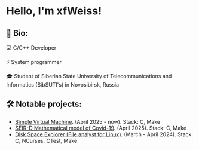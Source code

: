 # Hello, I'm <a href="#" style="text-decoration: none;">xfWeiss</a>!
## :bookmark: Bio:
:computer: C/C++ Developer

:zap: System programmer

:mortar_board: Student of Siberian State University of Telecommunications and Informatics (SibSUTI's) in Novosibirsk, Russia

## :hammer_and_wrench: Notable projects:
+ <a href="https://github.com/xfWeiss/xfWeiss" style="text-decoration: underline;">Simple Virtual Machine</a>. (April 2025 - now). Stack: C, Make
+ <a href="https://github.com/xfWeiss/xfWeiss" style="text-decoration: underline;">SEIR-D Mathematical model of Covid-19</a>. (April 2025). Stack: C, Make
+ <a href="https://github.com/xfWeiss/xfWeiss" style="text-decoration: underline;">Disk Space Explorer (File analyst for Linux)</a>. (March - April 2024). Stack: C, NCurses, CTest, Make
